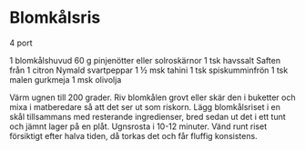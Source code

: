# Blomkålsris

4 port

1 blomkålshuvud
60 g pinjenötter eller solroskärnor
1 tsk havssalt
Saften från 1 citron
Nymald svartpeppar
1 ½ msk tahini
1 tsk spiskumminfrön
1 tsk malen gurkmeja
1 msk olivolja

Värm ugnen till 200 grader. Riv blomkålen grovt eller skär den i buketter och mixa i matberedare så att det ser ut som riskorn. Lägg blomkålsriset i en skål tillsammans med resterande ingredienser, bred sedan ut det i ett tunt och jämnt lager på en plåt. Ugnsrosta i 10-12 minuter. Vänd runt riset försiktigt efter halva tiden, då torkas det och får fluffig konsistens.
